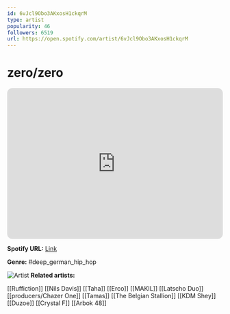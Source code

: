 ```yaml
---
id: 6vJcl9Obo3AKxosH1ckqrM
type: artist
popularity: 46
followers: 6519
url: https://open.spotify.com/artist/6vJcl9Obo3AKxosH1ckqrM
---
```

# zero/zero

<iframe style="border-radius:12px" src="https://open.spotify.com/embed/artist/6vJcl9Obo3AKxosH1ckqrM" width="100%" height="352" frameBorder="0" allowfullscreen="" allow="autoplay; clipboard-write; encrypted-media; fullscreen; picture-in-picture" loading="lazy"></iframe>

**Spotify URL:** [Link](https://open.spotify.com/artist/6vJcl9Obo3AKxosH1ckqrM)

**Genre:**  #deep_german_hip_hop

![Artist](https://i.scdn.co/image/ab6761610000e5eb92d5c76aea4885cca2aba344)
**Related artists:**

[[Ruffiction]]
[[Nils Davis]]
[[Taha]]
[[Erco]]
[[MAKIL]]
[[Latscho Duo]]
[[producers/Chazer One]]
[[Tamas]]
[[The Belgian Stallion]]
[[KDM Shey]]
[[Duzoe]]
[[Crystal F]]
[[Arbok 48]]
